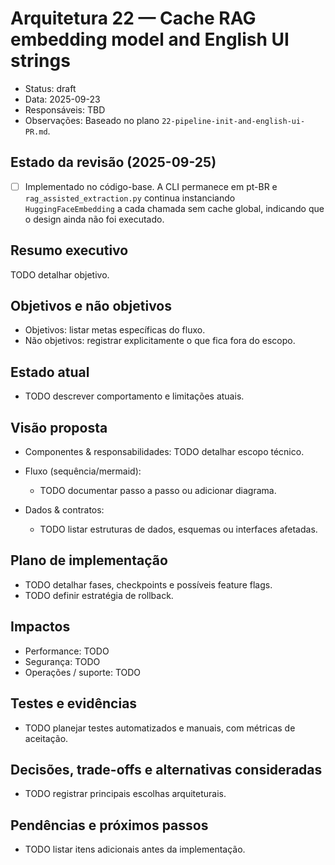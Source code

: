 # Arquitetura 22 — Cache RAG embedding model and English UI strings

- Status: draft
- Data: 2025-09-23
- Responsáveis: TBD
- Observações: Baseado no plano `22-pipeline-init-and-english-ui-PR.md`.

## Estado da revisão (2025-09-25)

- [ ] Implementado no código-base. A CLI permanece em pt-BR e `rag_assisted_extraction.py` continua instanciando `HuggingFaceEmbedding` a cada chamada sem cache global, indicando que o design ainda não foi executado.

## Resumo executivo
TODO detalhar objetivo.

## Objetivos e não objetivos
- Objetivos: listar metas específicas do fluxo.
- Não objetivos: registrar explicitamente o que fica fora do escopo.

## Estado atual
- TODO descrever comportamento e limitações atuais.

## Visão proposta
- Componentes & responsabilidades:
  TODO detalhar escopo técnico.

- Fluxo (sequência/mermaid):
  - TODO documentar passo a passo ou adicionar diagrama.

- Dados & contratos:
  - TODO listar estruturas de dados, esquemas ou interfaces afetadas.

## Plano de implementação
- TODO detalhar fases, checkpoints e possíveis feature flags.
- TODO definir estratégia de rollback.

## Impactos
- Performance: TODO
- Segurança: TODO
- Operações / suporte: TODO

## Testes e evidências
- TODO planejar testes automatizados e manuais, com métricas de aceitação.

## Decisões, trade-offs e alternativas consideradas
- TODO registrar principais escolhas arquiteturais.

## Pendências e próximos passos
- TODO listar itens adicionais antes da implementação.
